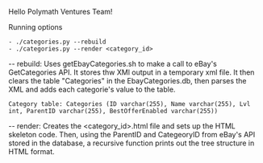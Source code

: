 Hello Polymath Ventures Team!

Running options

	- ./categories.py --rebuild
	- ./categories.py --render <category_id>

-- rebuild:
	Uses getEbayCategories.sh to make a call to eBay's GetCategories API. It stores thw XMl output in a temporary xml file. It then clears the table "Categories" in the 
	EbayCategories.db, then parses the XML and adds each categorie's value to the table.

	Category table: Categories (ID varchar(255), Name varchar(255), Lvl int, ParentID varchar(255), BestOfferEnabled varchar(255))

-- render: 
	Creates the <category_id>.html file and sets up the HTML skeleton code. Then, using the ParentID and CategeoryID from eBay's API stored in the database, a recursive function prints out the tree structure in HTML format.